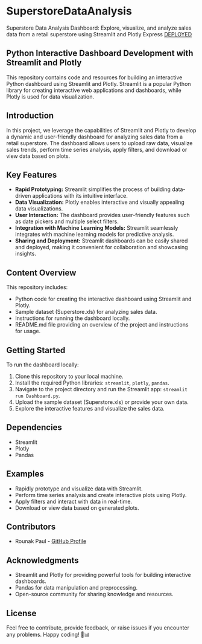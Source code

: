 # SuperstoreDataAnalysis
Superstore Data Analysis Dashboard: Explore, visualize, and analyze sales data from a retail superstore using Streamlit and Plotly Express
[DEPLOYED](https://superstore-data-analysis-rounak.streamlit.app/)


## Python Interactive Dashboard Development with Streamlit and Plotly

This repository contains code and resources for building an interactive Python dashboard using Streamlit and Plotly. Streamlit is a popular Python library for creating interactive web applications and dashboards, while Plotly is used for data visualization.

## Introduction

In this project, we leverage the capabilities of Streamlit and Plotly to develop a dynamic and user-friendly dashboard for analyzing sales data from a retail superstore. The dashboard allows users to upload raw data, visualize sales trends, perform time series analysis, apply filters, and download or view data based on plots.

## Key Features

- **Rapid Prototyping:** Streamlit simplifies the process of building data-driven applications with its intuitive interface.
- **Data Visualization:** Plotly enables interactive and visually appealing data visualizations.
- **User Interaction:** The dashboard provides user-friendly features such as date pickers and multiple select filters.
- **Integration with Machine Learning Models:** Streamlit seamlessly integrates with machine learning models for predictive analysis.
- **Sharing and Deployment:** Streamlit dashboards can be easily shared and deployed, making it convenient for collaboration and showcasing insights.

## Content Overview

This repository includes:

- Python code for creating the interactive dashboard using Streamlit and Plotly.
- Sample dataset (Superstore.xls) for analyzing sales data.
- Instructions for running the dashboard locally.
- README.md file providing an overview of the project and instructions for usage.

## Getting Started

To run the dashboard locally:

1. Clone this repository to your local machine.
2. Install the required Python libraries: `streamlit`, `plotly`, `pandas`.
3. Navigate to the project directory and run the Streamlit app: `streamlit run Dashboard.py`.
4. Upload the sample dataset (Superstore.xls) or provide your own data.
5. Explore the interactive features and visualize the sales data.

## Dependencies

- Streamlit
- Plotly
- Pandas

## Examples

- Rapidly prototype and visualize data with Streamlit.
- Perform time series analysis and create interactive plots using Plotly.
- Apply filters and interact with data in real-time.
- Download or view data based on generated plots.

## Contributors

- Rounak Paul - [GitHub Profile](https://github.com/rounakpaul11)

## Acknowledgments

- Streamlit and Plotly for providing powerful tools for building interactive dashboards.
- Pandas for data manipulation and preprocessing.
- Open-source community for sharing knowledge and resources.

## License

Feel free to contribute, provide feedback, or raise issues if you encounter any problems. Happy coding! 🚀📊
